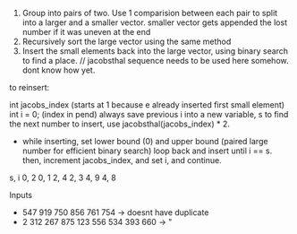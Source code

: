 1.	Group into pairs of two. Use 1 comparision between each pair to split into a larger and a smaller vector.
	smaller vector gets appended the lost number if it was uneven at the end
2.	Recursively sort the large vector using the same method
3.	Insert the small elements back into the large vector, using binary search to find a place.
	// jacobsthal sequence needs to be used here somehow. dont know how yet.

to reinsert:
 
int jacobs_index (starts at 1 because e already inserted first small element)
int i = 0; (index in pend)
always save previous i into a new variable, s
to find the next number to insert, use jacobsthal(jacobs_index) * 2.
- while inserting, set lower bound (0) and upper bound (paired large number for efficient binary search)
loop back and insert until i == s.
then, increment jacobs_index, and set i, and continue.

s, i
0, 2
0, 1
2, 4
2, 3
4, 9
4, 8

Inputs
- 547 919 750 856 761 754 -> doesnt have duplicate
- 2 312 267 875 123 556 534 393 660 -> "